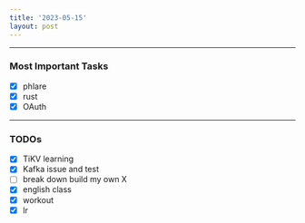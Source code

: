 ```yaml
---
title: '2023-05-15'
layout: post
---
```


---

### Most Important Tasks

- [x] phlare
- [x] rust
- [x] OAuth

---

### TODOs

- [x] TiKV learning
- [x] Kafka issue and test
- [ ] break down build my own X
- [x] english class
- [x] workout
- [x] lr
